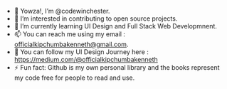 - 👋 Yowza!, I’m @codewinchester.
- 👀 I’m interested in contributing to open source projects.
- 🌱 I’m currently learning UI Design and Full Stack Web Developmnent.
- 📫 You can reach me using my email : officialkipchumbakenneth@gmail.com.
- 📖 You can follow my UI Design Journey here : https://medium.com/@officialkipchumbakenneth
- ⚡ Fun fact: Github is my own personal library and the books represent my code free for people to read and use.  

<!---
codewinchester/codewinchester is a ✨ special ✨ repository because its `README.md` (this file) appears on your GitHub profile.
You can click the Preview link to take a look at your changes.
--->
